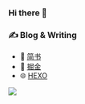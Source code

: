 ### Hi there 👋

### ✍️ Blog & Writing
- 📙 [简书](https://www.jianshu.com/u/63445e24e8bf)
- 🌟 [掘金](https://juejin.cn/user/3755587450186296)
- 🌐 [HEXO](http://blogwenbo.com/)

<img src="https://github-readme-stats.vercel.app/api?username=GKWenBo&count_private=true&show_icons=true&theme=gruvbox"/>

